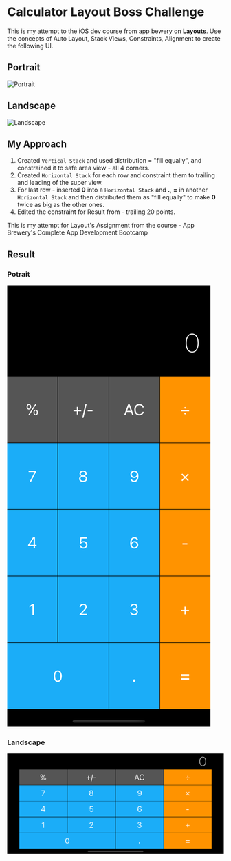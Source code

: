 # Calculator Layout Boss Challenge

This is my attempt to the iOS dev course from app bewery on **Layouts**.
Use the concepts of Auto Layout, Stack Views, Constraints, Alignment to create the following UI.

## Portrait

![Portrait](Documentation/Portrait.png)

## Landscape

![Landscape](Documentation/Landscape.png)

## My Approach

1. Created `Vertical Stack` and used distribution = "fill equally", and constrained it to safe area view - all 4 corners.
2. Created `Horizontal Stack` for each row and constraint them to trailing and leading of the super view.
3. For last row - inserted **0** into a `Horizontal Stack` and **.**, **=** in another `Horizontal Stack` and then distributed them as "fill equally" to make **0** twice as big as the other ones.
4. Edited the constraint for Result from - trailing 20 points.

This is my attempt for Layout's Assignment from the course - App Brewery's Complete App Development Bootcamp

## Result

### Potrait

![PotraitResult](./Result%20Image/Potrait.png)

### Landscape

![LandScapeResult](./Result%20Image/Landscape.png)
